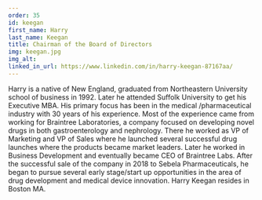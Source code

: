 ```yaml
---
order: 35
id: keegan
first_name: Harry
last_name: Keegan
title: Chairman of the Board of Directors
img: keegan.jpg
img_alt:
linked_in_url: https://www.linkedin.com/in/harry-keegan-87167aa/
---
```

Harry is a native of New England, graduated from Northeastern University school of business in 1992. Later he attended Suffolk University to get his Executive MBA. His primary focus has been in the medical /pharmaceutical industry with 30 years of his experience. Most of the experience came from working for Braintree Laboratories, a company focused on developing novel drugs in both gastroenterology and nephrology. There he worked as VP of Marketing and VP of Sales where he launched several successful drug launches where the products became market leaders. Later he worked in Business Development and eventually became CEO of Braintree Labs. After the successful sale of the company in 2018 to Sebela Pharmaceuticals, he began to pursue several early stage/start up opportunities in the area of drug development and medical device innovation. Harry Keegan resides in Boston MA.
